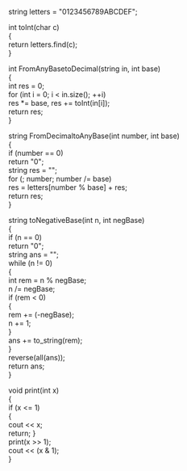   
string letters = "0123456789ABCDEF";  
  
int toInt(char c)  
{  
    return letters.find(c);  
}  
  
int FromAnyBasetoDecimal(string in, int base)  
{  
    int res = 0;  
    for (int i = 0; i < in.size(); ++i)  
        res *= base, res += toInt(in[i]);  
    return res;  
}  
  
string FromDecimaltoAnyBase(int number, int base)  
{  
    if (number == 0)  
        return "0";  
    string res = "";  
    for (; number; number /= base)  
        res = letters[number % base] + res;  
    return res;  
}  
  
string toNegativeBase(int n, int negBase)  
{  
    if (n == 0)  
        return "0";  
    string ans = "";  
    while (n != 0)  
    {  
        int rem = n % negBase;  
        n /= negBase;  
        if (rem < 0)  
        {  
            rem += (-negBase);  
            n += 1;  
        }  
        ans += to_string(rem);  
    }  
    reverse(all(ans));  
    return ans;  
}  
  
void print(int x)  
{  
    if (x <= 1)  
    {  
        cout << x;  
        return;    }  
    print(x >> 1);  
    cout << (x & 1);  
}